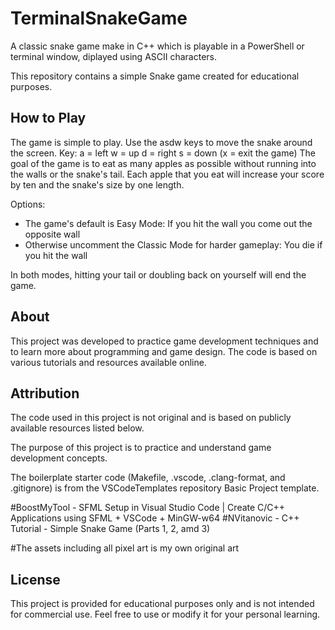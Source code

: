 # TerminalSnakeGame
A classic snake game make in C++ which is playable in a PowerShell or terminal window, diplayed using ASCII characters.

This repository contains a simple Snake game created for educational purposes. 

## How to Play

The game is simple to play. Use the asdw keys to move the snake around the screen.
Key:  a = left     w = up     d = right     s = down    (x = exit the game)
The goal of the game is to eat as many apples as possible without running into the walls or the snake's tail. Each apple that you eat will increase your score by ten and the snake's size by one length.

Options: 
- The game's default is Easy Mode: If you hit the wall you come out the opposite wall
- Otherwise uncomment the Classic Mode for harder gameplay: You die if you hit the wall

In both modes, hitting your tail or doubling back on yourself will end the game.

## About

This project was developed to practice game development techniques and to learn more about programming and game design. The code is based on various tutorials and resources available online.

## Attribution

The code used in this project is not original and is based on publicly available resources listed below. 

The purpose of this project is to practice and understand game development concepts.

The boilerplate starter code (Makefile, .vscode, .clang-format, and .gitignore) is from the VSCodeTemplates repository Basic Project template.

#BoostMyTool - SFML Setup in Visual Studio Code | Create C/C++ Applications using SFML + VSCode + MinGW-w64
#NVitanovic - C++ Tutorial - Simple Snake Game (Parts 1, 2, amd 3)

#The assets including all pixel art is my own original art

## License

This project is provided for educational purposes only and is not intended for commercial use. Feel free to use or modify it for your personal learning.
